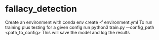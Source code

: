 # fallacy_detection

Create an environment with conda env create -f environment.yml
To run training plus testing for a given config run python3 train.py --config_path <path_to_config>
This will save the model and log the results

